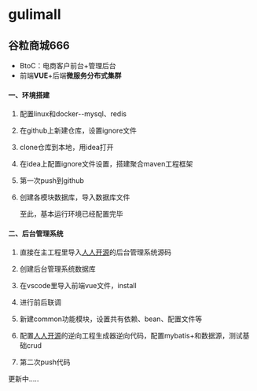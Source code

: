 # gulimall
## 谷粒商城666
* BtoC：电商客户前台+管理后台
* 前端**VUE**+后端**微服务分布式集群**

#### 一、环境搭建

1. 配置linux和docker--mysql、redis

2. 在github上新建仓库，设置ignore文件

3. clone仓库到本地，用idea打开

4. 在idea上配置ignore文件设置，搭建聚合maven工程框架

5. 第一次push到github

6. 创建各模块数据库，导入数据库文件

   至此，基本运行环境已经配置完毕

   

#### 二、后台管理系统

1. 直接在主工程里导入[人人开源](https://gitee.com/renrenio)的后台管理系统源码

2. 创建后台管理系统数据库

3. 在vscode里导入前端vue文件，install

4. 进行前后联调

5. 新建common功能模块，设置共有依赖、bean、配置文件等

6. 配置[人人开源](https://gitee.com/renrenio)的逆向工程生成器逆向代码，配置mybatis+和数据源，测试基础crud

7. 第二次push代码

   

更新中.....

